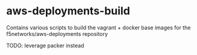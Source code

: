 # aws-deployments-build

Contains various scripts to build the vagrant + docker base images for the f5networks/aws-deployments repository

TODO: leverage packer instead
